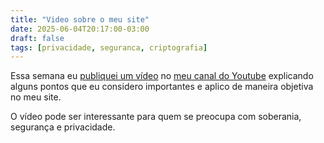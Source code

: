 ```yaml
---
title: "Video sobre o meu site"
date: 2025-06-04T20:17:00-03:00
draft: false
tags: [privacidade, seguranca, criptografia]
---
```


Essa semana eu [publiquei um vídeo](https://www.youtube.com/watch?v=PpYk139Xw2Y) no [meu canal do Youtube](https://www.youtube.com/@labsadler) explicando
alguns pontos que eu considero importantes e aplico de maneira objetiva no meu site.

O vídeo pode ser interessante para quem se preocupa com soberania, segurança e privacidade.